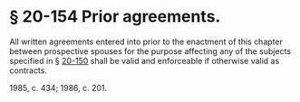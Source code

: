 # § 20-154 Prior agreements.

<p>All written agreements entered into prior to the enactment of this chapter between prospective spouses for the purpose affecting any of the subjects specified in § <a href='http://law.lis.virginia.gov/vacode/20-150/'>20-150</a> shall be valid and enforceable if otherwise valid as contracts.</p><p>1985, c. 434; 1986, c. 201.</p>